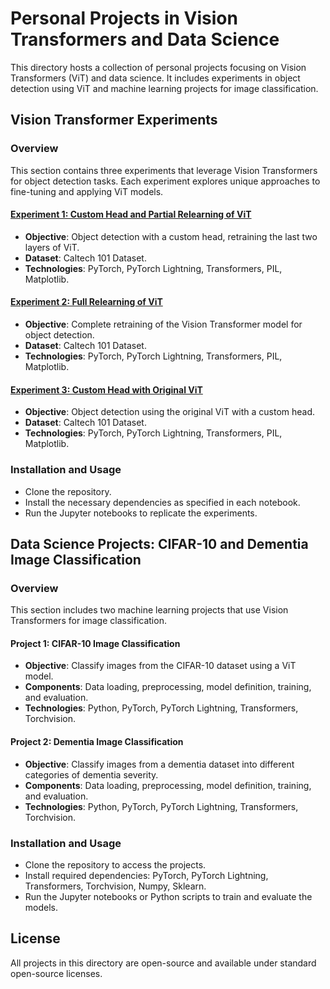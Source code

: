 # Personal Projects in Vision Transformers and Data Science

This directory hosts a collection of personal projects focusing on Vision Transformers (ViT) and data science. It includes experiments in object detection using ViT and machine learning projects for image classification.

## Vision Transformer Experiments

### Overview
This section contains three experiments that leverage Vision Transformers for object detection tasks. Each experiment explores unique approaches to fine-tuning and applying ViT models.

#### [Experiment 1: Custom Head and Partial Relearning of ViT]([Experiment_1_Link](https://github.com/regis-funke/experiments/blob/main/pytorch_object_detection_custom_head_two_transformer_layers.ipynb))
- **Objective**: Object detection with a custom head, retraining the last two layers of ViT.
- **Dataset**: Caltech 101 Dataset.
- **Technologies**: PyTorch, PyTorch Lightning, Transformers, PIL, Matplotlib.

#### [Experiment 2: Full Relearning of ViT]([Experiment_2_Link](https://github.com/regis-funke/expos-/blob/main/Vision%20Transformers/object_detection/pytorch_object_detection_full_vit.ipynb))
- **Objective**: Complete retraining of the Vision Transformer model for object detection.
- **Dataset**: Caltech 101 Dataset.
- **Technologies**: PyTorch, PyTorch Lightning, Transformers, PIL, Matplotlib.

#### [Experiment 3: Custom Head with Original ViT]([Experiment_3_Link](https://github.com/regis-funke/experiments/blob/main/pytorch_object_detection_custom_head.ipynb))
- **Objective**: Object detection using the original ViT with a custom head.
- **Dataset**: Caltech 101 Dataset.
- **Technologies**: PyTorch, PyTorch Lightning, Transformers, PIL, Matplotlib.

### Installation and Usage
- Clone the repository.
- Install the necessary dependencies as specified in each notebook.
- Run the Jupyter notebooks to replicate the experiments.

## Data Science Projects: CIFAR-10 and Dementia Image Classification

### Overview
This section includes two machine learning projects that use Vision Transformers for image classification.

#### Project 1: CIFAR-10 Image Classification
- **Objective**: Classify images from the CIFAR-10 dataset using a ViT model.
- **Components**: Data loading, preprocessing, model definition, training, and evaluation.
- **Technologies**: Python, PyTorch, PyTorch Lightning, Transformers, Torchvision.

#### Project 2: Dementia Image Classification
- **Objective**: Classify images from a dementia dataset into different categories of dementia severity.
- **Components**: Data loading, preprocessing, model definition, training, and evaluation.
- **Technologies**: Python, PyTorch, PyTorch Lightning, Transformers, Torchvision.

### Installation and Usage
- Clone the repository to access the projects.
- Install required dependencies: PyTorch, PyTorch Lightning, Transformers, Torchvision, Numpy, Sklearn.
- Run the Jupyter notebooks or Python scripts to train and evaluate the models.

## License
All projects in this directory are open-source and available under standard open-source licenses.
